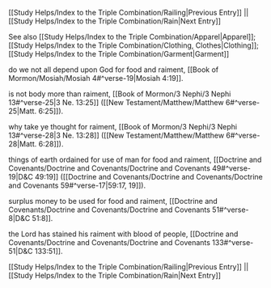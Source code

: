 [[Study Helps/Index to the Triple Combination/Railing|Previous Entry]]  ||  [[Study Helps/Index to the Triple Combination/Rain|Next Entry]]

 See also [[Study Helps/Index to the Triple Combination/Apparel|Apparel]]; [[Study Helps/Index to the Triple Combination/Clothing, Clothes|Clothing]]; [[Study Helps/Index to the Triple Combination/Garment|Garment]]

 do we not all depend upon God for food and raiment, [[Book of Mormon/Mosiah/Mosiah 4#^verse-19|Mosiah 4:19]].

 is not body more than raiment, [[Book of Mormon/3 Nephi/3 Nephi 13#^verse-25|3 Ne. 13:25]] ([[New Testament/Matthew/Matthew 6#^verse-25|Matt. 6:25]]).

 why take ye thought for raiment, [[Book of Mormon/3 Nephi/3 Nephi 13#^verse-28|3 Ne. 13:28]] ([[New Testament/Matthew/Matthew 6#^verse-28|Matt. 6:28]]).

 things of earth ordained for use of man for food and raiment, [[Doctrine and Covenants/Doctrine and Covenants/Doctrine and Covenants 49#^verse-19|D&C 49:19]] ([[Doctrine and Covenants/Doctrine and Covenants/Doctrine and Covenants 59#^verse-17|59:17, 19]]).

 surplus money to be used for food and raiment, [[Doctrine and Covenants/Doctrine and Covenants/Doctrine and Covenants 51#^verse-8|D&C 51:8]].

 the Lord has stained his raiment with blood of people, [[Doctrine and Covenants/Doctrine and Covenants/Doctrine and Covenants 133#^verse-51|D&C 133:51]].

[[Study Helps/Index to the Triple Combination/Railing|Previous Entry]]  ||  [[Study Helps/Index to the Triple Combination/Rain|Next Entry]]